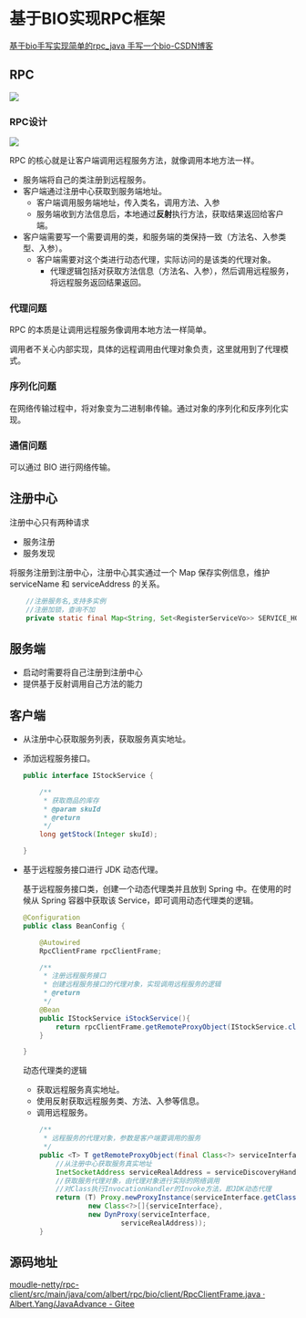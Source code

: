 # 基于BIO实现RPC框架

[基于bio手写实现简单的rpc_java 手写一个bio-CSDN博客](https://blog.csdn.net/weixin_42161936/article/details/119919878)

## RPC

![](https://s2.loli.net/2025/05/29/VBKQe5x3CLivlSc.png)

### RPC设计

![](https://s2.loli.net/2025/05/29/4aowYkprR6FG2Ai.png)

RPC 的核心就是让客户端调用远程服务方法，就像调用本地方法一样。

- 服务端将自己的类注册到远程服务。
- 客户端通过注册中心获取到服务端地址。
    - 客户端调用服务端地址，传入类名，调用方法、入参
    - 服务端收到方法信息后，本地通过**反射**执行方法，获取结果返回给客户端。
- 客户端需要写一个需要调用的类，和服务端的类保持一致（方法名、入参类型、入参）。
    - 客户端需要对这个类进行动态代理，实际访问的是该类的代理对象。
        - 代理逻辑包括对获取方法信息（方法名、入参），然后调用远程服务，将远程服务返回结果返回。

### 代理问题

RPC 的本质是让调用远程服务像调用本地方法一样简单。

调用者不关心内部实现，具体的远程调用由代理对象负责，这里就用到了代理模式。

### 序列化问题

在网络传输过程中，将对象变为二进制串传输。通过对象的序列化和反序列化实现。

### 通信问题

可以通过 BIO 进行网络传输。

## 注册中心

注册中心只有两种请求

- 服务注册
- 服务发现

将服务注册到注册中心，注册中心其实通过一个 Map 保存实例信息，维护 serviceName 和 serviceAddress 的关系。

```java
    //注册服务名,支持多实例
    //注册加锁，查询不加
    private static final Map<String, Set<RegisterServiceVo>> SERVICE_HOLDER = new HashMap<>();
```

## 服务端

- 启动时需要将自己注册到注册中心
- 提供基于反射调用自己方法的能力

## 客户端

- 从注册中心获取服务列表，获取服务真实地址。
- 添加远程服务接口。
  
    ```java
    public interface IStockService {
    
        /**
         * 获取商品的库存
         * @param skuId
         * @return
         */
        long getStock(Integer skuId);
    
    }
    ```
    
- 基于远程服务接口进行 JDK 动态代理。
  
    基于远程服务接口类，创建一个动态代理类并且放到 Spring 中。在使用的时候从 Spring 容器中获取该 Service，即可调用动态代理类的逻辑。
    
    ```java
    @Configuration
    public class BeanConfig {
    
        @Autowired
        RpcClientFrame rpcClientFrame;
    
        /**
         * 注册远程服务接口
         * 创建远程服务接口的代理对象，实现调用远程服务的逻辑
         * @return
         */
        @Bean
        public IStockService iStockService(){
            return rpcClientFrame.getRemoteProxyObject(IStockService.class);
        }
    
    }
    ```
    
    动态代理类的逻辑
    
    - 获取远程服务真实地址。
    - 使用反射获取远程服务类、方法、入参等信息。
    - 调用远程服务。
    
    ```java
        /**
         * 远程服务的代理对象，参数是客户端要调用的服务
         */
        public <T> T getRemoteProxyObject(final Class<?> serviceInterface) {
            //从注册中心获取服务真实地址
            InetSocketAddress serviceRealAddress = serviceDiscoveryHandler.getServiceRealAddress(serviceInterface.getName());
            //获取服务代理对象，由代理对象进行实际的网络调用
            //对Class执行InvocationHandler的Invoke方法，即JDK动态代理
            return (T) Proxy.newProxyInstance(serviceInterface.getClassLoader(),
                    new Class<?>[]{serviceInterface},
                    new DynProxy(serviceInterface,
                            serviceRealAddress));
        }
    ```
    

## 源码地址

[moudle-netty/rpc-client/src/main/java/com/albert/rpc/bio/client/RpcClientFrame.java · Albert.Yang/JavaAdvance - Gitee](https://gitee.com/zztiyjw/JavaAdvance/blob/master/moudle-netty/rpc-client/src/main/java/com/albert/rpc/bio/client/RpcClientFrame.java)